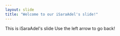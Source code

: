 ```yaml
---
layout: slide
title: "Welcome to our iSaraAdel's slide!"
---
```

This is iSaraAdel's slide
Use the left arrow to go back!